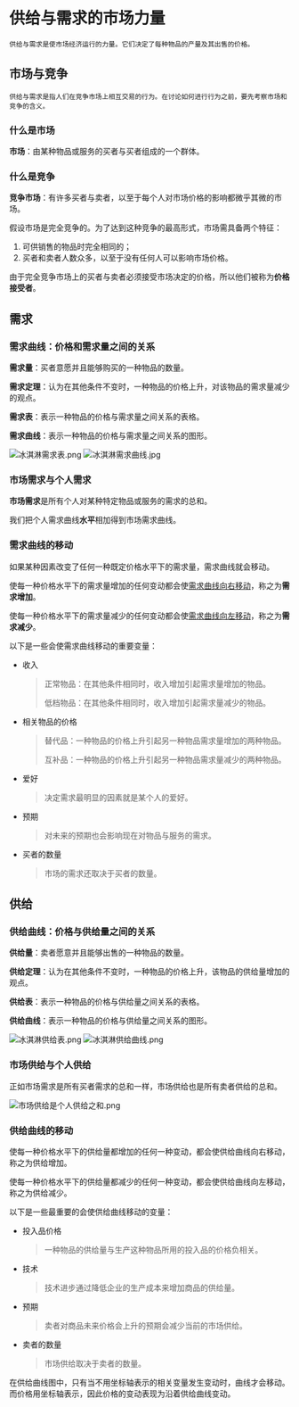 # 供给与需求的市场力量

    供给与需求是使市场经济运行的力量。它们决定了每种物品的产量及其出售的价格。

## 市场与竞争

    供给与需求是指人们在竞争市场上相互交易的行为。在讨论如何进行行为之前，要先考察市场和竞争的含义。

### 什么是市场

**市场**：由某种物品或服务的买者与买者组成的一个群体。

### 什么是竞争

**竞争市场**：有许多买者与卖者，以至于每个人对市场价格的影响都微乎其微的市场。

假设市场是完全竞争的。为了达到这种竞争的最高形式，市场需具备两个特征：

1. 可供销售的物品时完全相同的；
2. 买者和卖者人数众多，以至于没有任何人可以影响市场价格。

由于完全竞争市场上的买者与卖者必须接受市场决定的价格，所以他们被称为**价格接受者**。

## 需求

### 需求曲线：价格和需求量之间的关系

**需求量**：买者意愿并且能够购买的一种物品的数量。

**需求定理**：认为在其他条件不变时，一种物品的价格上升，对该物品的需求量减少的观点。

**需求表**：表示一种物品的价格与需求量之间关系的表格。

**需求曲线**：表示一种物品的价格与需求量之间关系的图形。

![冰淇淋需求表.png](https://i.loli.net/2020/07/23/Kd95XeAxgMJGyCN.png)
![冰淇淋需求曲线.jpg](https://i.loli.net/2020/07/23/4LDjWVuecfZghYN.png)

### 市场需求与个人需求

**市场需求**是所有个人对某种特定物品或服务的需求的总和。

我们把个人需求曲线**水平**相加得到市场需求曲线。

### 需求曲线的移动

如果某种因素改变了任何一种既定价格水平下的需求量，需求曲线就会移动。

使每一种价格水平下的需求量增加的任何变动都会使<u>需求曲线向右移动</u>，称之为**需求增加**。

使每一种价格水平下的需求量减少的任何变动都会使<u>需求曲线向左移动</u>，称之为**需求减少**。

以下是一些会使需求曲线移动的重要变量：

- 收入
    >正常物品：在其他条件相同时，收入增加引起需求量增加的物品。
    >
    >低档物品：在其他条件相同时，收入增加引起需求量减少的物品。

- 相关物品的价格
    >替代品：一种物品的价格上升引起另一种物品需求量增加的两种物品。
    >
    >互补品：一种物品的价格上升引起另一种物品需求量减少的两种物品。

- 爱好
    >决定需求最明显的因素就是某个人的爱好。

- 预期
    >对未来的预期也会影响现在对物品与服务的需求。

- 买者的数量
    >市场的需求还取决于买者的数量。

## 供给

### 供给曲线：价格与供给量之间的关系

**供给量**：卖者愿意并且能够出售的一种物品的数量。

**供给定理**：认为在其他条件不变时，一种物品的价格上升，该物品的供给量增加的观点。

**供给表**：表示一种物品的价格与供给量之间关系的表格。

**供给曲线**：表示一种物品的价格与供给量之间关系的图形。

![冰淇淋供给表.png](https://i.loli.net/2020/07/25/otwnWQgZXvVSsyf.jpg)
![冰淇淋供给曲线.png](https://i.loli.net/2020/07/25/ZB9qUvAiLgjQ2J1.jpg)

### 市场供给与个人供给

正如市场需求是所有买者需求的总和一样，市场供给也是所有卖者供给的总和。

![市场供给是个人供给之和.png](https://i.loli.net/2020/07/27/t3HrRfDC6vAPcIY.jpg)

### 供给曲线的移动

使每一种价格水平下的供给量都增加的任何一种变动，都会使供给曲线向右移动，称之为供给增加。

使每一种价格水平下的供给量都减少的任何一种变动，都会使供给曲线向左移动，称之为供给减少。

以下是一些最重要的会使供给曲线移动的变量：

- 投入品价格
    > 一种物品的供给量与生产这种物品所用的投入品的价格负相关。
- 技术
    > 技术进步通过降低企业的生产成本来增加商品的供给量。
- 预期
    > 卖者对商品未来价格会上升的预期会减少当前的市场供给。
- 卖者的数量
    > 市场供给取决于卖者的数量。

在供给曲线图中，只有当不用坐标轴表示的相关变量发生变动时，曲线才会移动。而价格用坐标轴表示，因此价格的变动表现为沿着供给曲线变动。
